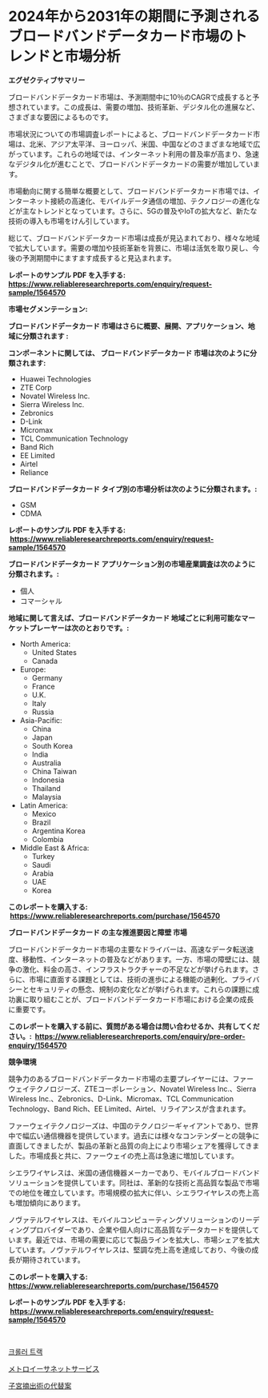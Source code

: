 <p><h1>2024年から2031年の期間に予測されるブロードバンドデータカード市場のトレンドと市場分析</h1></p><p><strong>エグゼクティブサマリー</strong></p>
<p><p>ブロードバンドデータカード市場は、予測期間中に10％のCAGRで成長すると予想されています。この成長は、需要の増加、技術革新、デジタル化の進展など、さまざまな要因によるものです。</p><p>市場状況についての市場調査レポートによると、ブロードバンドデータカード市場は、北米、アジア太平洋、ヨーロッパ、米国、中国などのさまざまな地域で広がっています。これらの地域では、インターネット利用の普及率が高まり、急速なデジタル化が進むことで、ブロードバンドデータカードの需要が増加しています。</p><p>市場動向に関する簡単な概要として、ブロードバンドデータカード市場では、インターネット接続の高速化、モバイルデータ通信の増加、テクノロジーの進化などが主なトレンドとなっています。さらに、5Gの普及やIoTの拡大など、新たな技術の導入も市場をけん引しています。</p><p>総じて、ブロードバンドデータカード市場は成長が見込まれており、様々な地域で拡大しています。需要の増加や技術革新を背景に、市場は活気を取り戻し、今後の予測期間中にますます成長すると見込まれます。</p></p>
<p><strong>レポートのサンプル PDF を入手する: <a href="https://www.reliableresearchreports.com/enquiry/request-sample/1564570">https://www.reliableresearchreports.com/enquiry/request-sample/1564570</a></strong></p>
<p><strong>市場セグメンテーション:</strong></p>
<p><strong> ブロードバンドデータカード 市場はさらに概要、展開、アプリケーション、地域に分類されます :</strong></p>
<p><strong>コンポーネントに関しては、 ブロードバンドデータカード 市場は次のように分類されます: &nbsp;</strong></p>
<p><ul><li>Huawei Technologies</li><li>ZTE Corp</li><li>Novatel Wireless Inc.</li><li>Sierra Wireless Inc.</li><li>Zebronics</li><li>D-Link</li><li>Micromax</li><li>TCL Communication Technology</li><li>Band Rich</li><li>EE Limited</li><li>Airtel</li><li>Reliance</li></ul></p>
<p><strong> ブロードバンドデータカード タイプ別の市場分析は次のように分類されます。:</strong></p>
<p><ul><li>GSM</li><li>CDMA</li></ul></p>
<p><strong>レポートのサンプル PDF を入手する: &nbsp;<a href="https://www.reliableresearchreports.com/enquiry/request-sample/1564570">https://www.reliableresearchreports.com/enquiry/request-sample/1564570</a></strong></p>
<p><strong> ブロードバンドデータカード アプリケーション別の市場産業調査は次のように分類されます。:</strong></p>
<p><ul><li>個人</li><li>コマーシャル</li></ul></p>
<p><strong>地域に関して言えば、ブロードバンドデータカード 地域ごとに利用可能なマーケットプレーヤーは次のとおりです。:</strong></p>
<p><ul>
    <li>
        North America:
        <ul>
            <li>United States</li>
            <li>Canada</li>
        </ul>
    </li>
    <li>
        Europe:
        <ul>
            <li>Germany</li>
            <li>France</li>
            <li>U.K.</li>
            <li>Italy</li>
            <li>Russia</li>
        </ul>
    </li>
    <li>
        Asia-Pacific:
        <ul>
            <li>China</li>
            <li>Japan</li>
            <li>South Korea</li>
            <li>India</li>
            <li>Australia</li>
            <li>China Taiwan</li>
            <li>Indonesia</li>
            <li>Thailand</li>
            <li>Malaysia</li>
        </ul>
    </li>
    <li>
        Latin America:
        <ul>
            <li>Mexico</li>
            <li>Brazil</li>
            <li>Argentina Korea</li>
            <li>Colombia</li>
        </ul>
    </li>
    <li>
        Middle East & Africa:
        <ul>
            <li>Turkey</li>
            <li>Saudi</li>
            <li>Arabia</li>
            <li>UAE</li>
            <li>Korea</li>
        </ul>
    </li>
    </ul></p>
<p><strong>このレポートを購入する: &nbsp;<a href="https://www.reliableresearchreports.com/purchase/1564570">https://www.reliableresearchreports.com/purchase/1564570</a></strong></p>
<p><strong>ブロードバンドデータカード の主な推進要因と障壁 市場</strong></p>
<p><p>ブロードバンドデータカード市場の主要なドライバーは、高速なデータ転送速度、移動性、インターネットの普及などがあります。一方、市場の障壁には、競争の激化、料金の高さ、インフラストラクチャーの不足などが挙げられます。さらに、市場に直面する課題としては、技術の進歩による機能の過剰化、プライバシーとセキュリティの懸念、規制の変化などが挙げられます。これらの課題に成功裏に取り組むことが、ブロードバンドデータカード市場における企業の成長に重要です。</p></p>
<p><strong>このレポートを購入する前に、質問がある場合は問い合わせるか、共有してください。:&nbsp; <a href="https://www.reliableresearchreports.com/enquiry/pre-order-enquiry/1564570">https://www.reliableresearchreports.com/enquiry/pre-order-enquiry/1564570</a></strong></p>
<p><strong>競争環境</strong></p>
<p><p>競争力のあるブロードバンドデータカード市場の主要プレイヤーには、ファーウェイテクノロジーズ、ZTEコーポレーション、Novatel Wireless Inc.、Sierra Wireless Inc.、Zebronics、D-Link、Micromax、TCL Communication Technology、Band Rich、EE Limited、Airtel、リライアンスが含まれます。</p><p>ファーウェイテクノロジーズは、中国のテクノロジーギャイアントであり、世界中で幅広い通信機器を提供しています。過去には様々なコンテンダーとの競争に直面してきましたが、製品の革新と品質の向上により市場シェアを獲得してきました。市場成長と共に、ファーウェイの売上高は急速に増加しています。</p><p>シエラワイヤレスは、米国の通信機器メーカーであり、モバイルブロードバンドソリューションを提供しています。同社は、革新的な技術と高品質な製品で市場での地位を確立しています。市場規模の拡大に伴い、シエラワイヤレスの売上高も増加傾向にあります。</p><p>ノヴァテルワイヤレスは、モバイルコンピューティングソリューションのリーディングプロバイダーであり、企業や個人向けに高品質なデータカードを提供しています。最近では、市場の需要に応じて製品ラインを拡大し、市場シェアを拡大しています。ノヴァテルワイヤレスは、堅調な売上高を達成しており、今後の成長が期待されています。</p></p>
<p><strong>このレポートを購入する: &nbsp; <a href="https://www.reliableresearchreports.com/purchase/1564570">https://www.reliableresearchreports.com/purchase/1564570</a></strong></p>
<p><strong>レポートのサンプル PDF を入手する: &nbsp;<a href="https://www.reliableresearchreports.com/enquiry/request-sample/1564570">https://www.reliableresearchreports.com/enquiry/request-sample/1564570</a></strong><strong></strong></p>
<p>&nbsp;</p>
<p><p><a href="https://medium.com/@raisin7568/%ED%81%AC%EB%A1%A4%EB%9F%AC-%ED%8A%B8%EB%9E%99-%EC%8B%9C%EC%9E%A5-%EA%B7%9C%EB%AA%A8-cagr-%ED%8A%B8%EB%A0%8C%EB%93%9C-2024-2030-225308df1fff">크롤러 트랙</a></p><p><a href="https://medium.com/@isabeleterson7845/%E6%AC%A1%E3%81%AE%E6%96%87%E7%AB%A0%E3%82%92%E6%97%A5%E6%9C%AC%E8%AA%9E%E3%81%AB%E7%BF%BB%E8%A8%B3%E3%81%97%E3%81%A6%E3%81%8F%E3%81%A0%E3%81%95%E3%81%84-2024%E5%B9%B4%E3%81%8B%E3%82%892031%E5%B9%B4%E3%81%BE%E3%81%A7%E3%81%AE%E6%9C%9F%E9%96%93%E3%81%AB%E4%BA%88%E6%B8%AC%E3%81%95%E3%82%8C%E3%81%9F%E3%83%A1%E3%83%88%E3%83%AD%E3%82%A8%E3%83%BC%E3%83%86%E3%83%AB%E3%83%8D%E3%83%83%E3%83%88%E3%83%AF%E3%83%BC%E3%82%AF%E3%82%B5%E3%83%BC%E3%83%93%E3%82%B9%E5%B8%82%E5%A0%B4%E3%81%AE%E5%88%86%E6%9E%90%E3%81%A8%E3%82%B5%E3%82%A4%E3%82%BA-6e5be9d70155">メトロイーサネットサービス</a></p><p><a href="https://medium.com/@chrispcreem58/%E5%AD%90%E5%AE%AE%E6%91%98%E5%87%BA%E6%89%8B%E8%A1%93%E3%81%AE%E4%BB%A3%E6%9B%BF%E5%93%81%E5%B8%82%E5%A0%B4%E3%81%AF-%E3%82%B7%E3%82%A7%E3%82%A2-%E3%82%B5%E3%82%A4%E3%82%BA-%E3%81%8A%E3%82%88%E3%81%B32031%E5%B9%B4%E3%81%BE%E3%81%A7%E3%81%AE%E4%BA%88%E6%B8%AC%E3%81%AB%E7%84%A6%E7%82%B9%E3%82%92%E5%BD%93%E3%81%A6%E3%81%A6%E3%81%84%E3%81%BE%E3%81%99-da7135b8cf85">子宮摘出術の代替案</a></p></p>
